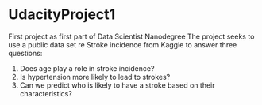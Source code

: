 # UdacityProject1
First project as first part of Data Scientist Nanodegree
The project seeks to use a public data set re Stroke incidence from Kaggle to answer three questions:
1. Does age play a role in stroke incidence?
2. Is hypertension more likely to lead to strokes?
3. Can we predict who is likely to have a stroke based on their characteristics?
